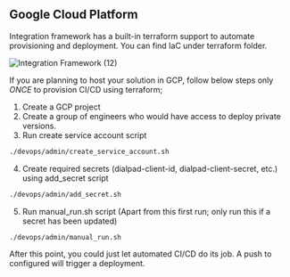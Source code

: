 ## Google Cloud Platform
Integration framework has a built-in terraform support to automate provisioning and deployment. You can find IaC under terraform folder.


![Integration Framework (12)](https://user-images.githubusercontent.com/6083754/164491063-a5491439-7dab-4457-a21c-bd423a074b58.png)


If you are planning to host your solution in GCP, follow below steps only *ONCE* to provision CI/CD using terraform;
1. Create a GCP project
2. Create a group of engineers who would have access to deploy private versions.
3. Run create service account script
```bash
./devops/admin/create_service_account.sh
```
4. Create required secrets (dialpad-client-id, dialpad-client-secret, etc.) using add_secret script
```bash
./devops/admin/add_secret.sh
```
5. Run manual_run.sh script (Apart from this first run; only run this if a secret has been updated)
```bash
./devops/admin/manual_run.sh
```

After this point, you could just let automated CI/CD do its job. A push to configured <BRANCH> will trigger a deployment. 
